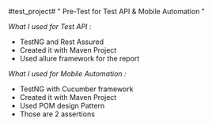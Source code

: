 #test_project#
" Pre-Test for Test API & Mobile Automation " 


*What I used for Test API :*
- TestNG and Rest Assured
- Created it with Maven Project
- Used allure framework for the report


*What I used for Mobile Automation :*
- TestNG with Cucumber framework
- Created it with Maven Project
- Used POM design Pattern
- Those are 2 assertions
